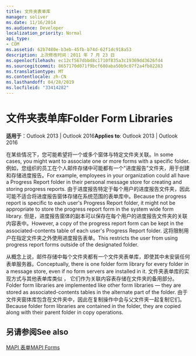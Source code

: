 ```yaml
---
title: 文件夹表单库
manager: soliver
ms.date: 11/16/2014
ms.audience: Developer
localization_priority: Normal
api_type:
- COM
ms.assetid: 62b7480e-b3eb-45fb-b74d-62f1dc918a53
description: 上次修改时间：2011 年 7 月 23 日
ms.openlocfilehash: ec12cf567dbbd8c1710f835a3c19369dd3626fd4
ms.sourcegitcommit: 8657170d071f9bcf680aba50b9c07f2a4fb82283
ms.translationtype: MT
ms.contentlocale: zh-CN
ms.lasthandoff: 04/28/2019
ms.locfileid: "33414282"
---
```

# <a name="folder-form-libraries"></a><span data-ttu-id="e83ba-103">文件夹表单库</span><span class="sxs-lookup"><span data-stu-id="e83ba-103">Folder Form Libraries</span></span>

  
  
<span data-ttu-id="e83ba-104">**适用于**：Outlook 2013 | Outlook 2016</span><span class="sxs-lookup"><span data-stu-id="e83ba-104">**Applies to**: Outlook 2013 | Outlook 2016</span></span> 
  
<span data-ttu-id="e83ba-105">在某些情况下，您可能希望将一个或多个窗体与特定文件夹关联。</span><span class="sxs-lookup"><span data-stu-id="e83ba-105">In some cases, you might want to associate one or more forms with a specific folder.</span></span> <span data-ttu-id="e83ba-106">例如，您组织的员工在个人邮件存储中可能都有一个"进度报告"文件夹，用于创建和存储进度报告。</span><span class="sxs-lookup"><span data-stu-id="e83ba-106">For example, employees in your organization could all have a Progress Report folder in their personal message store for creating and storing progress reports.</span></span> <span data-ttu-id="e83ba-107">由于进度报告特定于每个用户的进度报告文件夹，因此可能不适合将进度报告窗体存储在系统范围的表单库中。</span><span class="sxs-lookup"><span data-stu-id="e83ba-107">Because the progress report is specific to each user's Progress Report folder, it might not be appropriate to store the progress report form in the system wide form library.</span></span> <span data-ttu-id="e83ba-108">但是，进度报告窗体的副本可以保存在每个用户的进度报告文件夹的关联内容表中。</span><span class="sxs-lookup"><span data-stu-id="e83ba-108">However, a copy of the progress report form can be kept in the associated-contents table of each user's Progress Report folder.</span></span> <span data-ttu-id="e83ba-109">这将限制用户在指定文件夹之外使用进度报告表单。</span><span class="sxs-lookup"><span data-stu-id="e83ba-109">This restricts the user from using progress report forms outside of the designated folder.</span></span>
  
<span data-ttu-id="e83ba-110">从概念上说，邮件存储中每个文件夹都有一个文件夹表单库，即使其中未安装任何表单服务器。</span><span class="sxs-lookup"><span data-stu-id="e83ba-110">Conceptually, there is one folder form library for every folder in a message store, even if no form servers are installed in it.</span></span> <span data-ttu-id="e83ba-111">文件夹表单库的实现方式与其他表单库类似 ， 它们作为关联内容表存储在文件夹的备用部分。</span><span class="sxs-lookup"><span data-stu-id="e83ba-111">Folder form libraries are implemented like other form libraries — they are stored as associated-contents tables in the alternate part of the folder.</span></span> <span data-ttu-id="e83ba-112">由于文件夹窗体库包含在文件夹中，因此在复制操作中会与父文件夹一起复制它们。</span><span class="sxs-lookup"><span data-stu-id="e83ba-112">Because folder form libraries are contained in the folder, they are copied along with their parent folder in copy operations.</span></span>
  
## <a name="see-also"></a><span data-ttu-id="e83ba-113">另请参阅</span><span class="sxs-lookup"><span data-stu-id="e83ba-113">See also</span></span>



[<span data-ttu-id="e83ba-114">MAPI 表单</span><span class="sxs-lookup"><span data-stu-id="e83ba-114">MAPI Forms</span></span>](mapi-forms.md)


